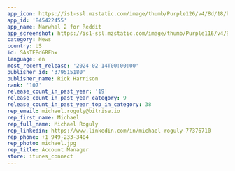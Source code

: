 ```yaml
---
app_icon: https://is1-ssl.mzstatic.com/image/thumb/Purple126/v4/8d/18/ba/8d18bade-5656-fd21-7e4f-dae1e8b761ad/AppIcon-0-0-1x_U007epad-0-0-0-0-0-0-85-220.png/1024x1024bb.png
app_id: '845422455'
app_name: Narwhal 2 for Reddit
app_screenshot: https://is1-ssl.mzstatic.com/image/thumb/Purple116/v4/9d/cf/ff/9dcfffe3-a4c6-7861-b334-c5d7a01d5cdd/02d53229-58db-4c0c-9b71-2ef417303e49_6.5_01.png/1242x2688bb.png
category: News
country: US
id: SAsTEBd6RFhx
language: en
most_recent_release: '2024-02-14T00:00:00'
publisher_id: '379515180'
publisher_name: Rick Harrison
rank: '107'
release_count_in_past_year: '19'
release_count_in_past_year_category: 9
release_count_in_past_year_top_in_category: 38
rep_email: michael.roguly@bitrise.io
rep_first_name: Michael
rep_full_name: Michael Roguly
rep_linkedin: https://www.linkedin.com/in/michael-roguly-77376710
rep_phone: +1 949-233-3404
rep_photo: michael.jpg
rep_title: Account Manager
store: itunes_connect
---
```

